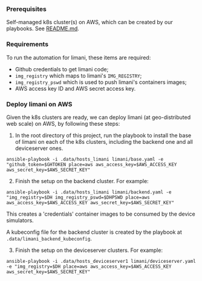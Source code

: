 ### Prerequisites
Self-managed k8s cluster(s) on AWS, which can be created by our playbooks. See [README.md](../README.md).

### Requirements
To run the automation for limani, these items are required:
- Github credentials to get limani code;
- `img_registry` which maps to limani's `IMG_REGISTRY`;
- `img_registry_pswd` which is used to push limani's containers images;
- AWS access key ID and AWS secret access key.

### Deploy limani on AWS
Given the k8s clusters are ready, we can deploy limani (at geo-distributed web scale) on AWS, by following these steps:
1. In the root directory of this project, run the playbook to install the base of limani on each of the k8s clusters, including the backend one and all deviceserver ones.
```shell
ansible-playbook -i .data/hosts_limani limani/base.yaml -e "github_token=$GHTOKEN place=aws aws_access_key=$AWS_ACCESS_KEY aws_secret_key=$AWS_SECRET_KEY"
```

2. Finish the setup on the backend cluster. For example:
```shell
ansible-playbook -i .data/hosts_limani limani/backend.yaml -e "img_registry=$DH img_registry_pswd=$DHPSWD place=aws aws_access_key=$AWS_ACCESS_KEY aws_secret_key=$AWS_SECRET_KEY"
```
This creates a 'credentials' container images to be consumed by the device simulators.

A kubeconfig file for the backend cluster is created by the playbook at `.data/limani_backend_kubeconfig`.

3. Finish the setup on the deviceserver clusters. For example:
```shell
ansible-playbook -i .data/hosts_deviceserver1 limani/deviceserver.yaml -e "img_registry=$DH place=aws aws_access_key=$AWS_ACCESS_KEY aws_secret_key=$AWS_SECRET_KEY"
```

